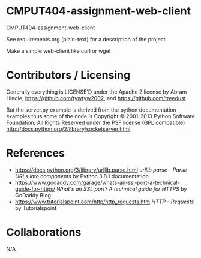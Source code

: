CMPUT404-assignment-web-client
==============================

CMPUT404-assignment-web-client

See requirements.org (plain-text) for a description of the project.

Make a simple web-client like curl or wget

Contributors / Licensing
========================

Generally everything is LICENSE'D under the Apache 2 license by Abram Hindle,
https://github.com/tywtyw2002, and https://github.com/treedust

But the server.py example is derived from the python documentation
examples thus some of the code is Copyright © 2001-2013 Python
Software Foundation; All Rights Reserved under the PSF license (GPL
compatible) http://docs.python.org/2/library/socketserver.html

References
============
* https://docs.python.org/3/library/urllib.parse.html *urllib.parse - Parse URLs into components* by Python 3.8.1 documentation
* https://www.godaddy.com/garage/whats-an-ssl-port-a-technical-guide-for-https/ *What's an SSL port? A technical guide for HTTPS* by GoDaddy Blog
* https://www.tutorialspoint.com/http/http_requests.htm *HTTP - Requests* by Tutorialspoint

Collaborations
==============
N/A
